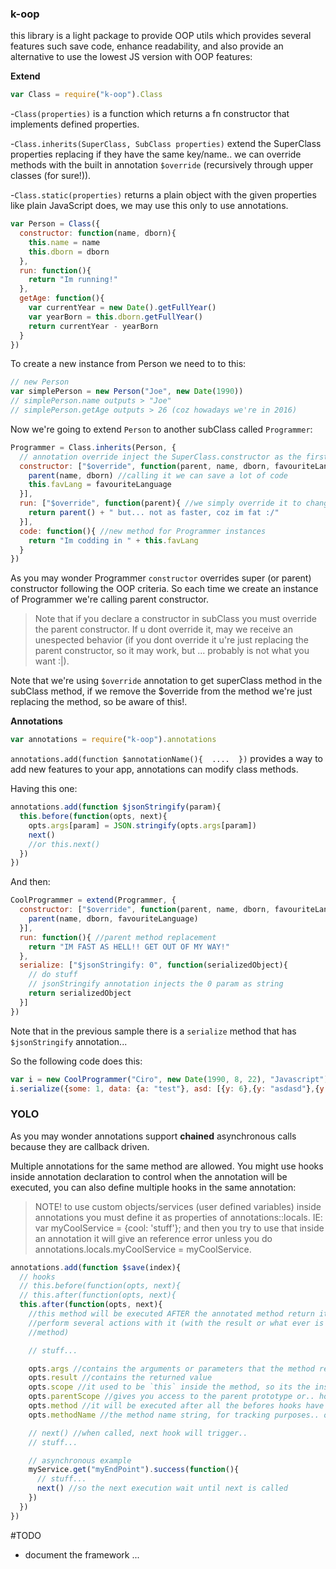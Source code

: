 ### k-oop

this library is a light package to provide OOP utils which provides several features such save code, enhance readability, and also provide an alternative to use the lowest JS version with OOP features:

**Extend**

```javascript
var Class = require("k-oop").Class
```

-`Class(properties)` is a function which returns a fn constructor that implements defined properties.

-`Class.inherits(SuperClass, SubClass properties)` extend the SuperClass properties replacing if they have the same key/name.. we can override methods with the built in annotation `$override` (recursively through upper classes (for sure!)).

-`Class.static(properties)` returns a plain object with the given properties like plain JavaScript does, we may use this only to use annotations.

```javascript
var Person = Class({
  constructor: function(name, dborn){
    this.name = name
    this.dborn = dborn
  },
  run: function(){
    return "Im running!"
  },
  getAge: function(){
    var currentYear = new Date().getFullYear()
    var yearBorn = this.dborn.getFullYear()
    return currentYear - yearBorn
  }
})
```  
To create a new instance from Person we need to to this:

```javascript
// new Person
var simplePerson = new Person("Joe", new Date(1990))
// simplePerson.name outputs > "Joe"
// simplePerson.getAge outputs > 26 (coz howadays we're in 2016)

```
Now we're going to extend `Person` to another subClass called `Programmer`:

```javascript
Programmer = Class.inherits(Person, {
  // annotation override inject the SuperClass.constructor as the first parameter
  constructor: ["$override", function(parent, name, dborn, favouriteLanguage){
    parent(name, dborn) //calling it we can save a lot of code
    this.favLang = favouriteLanguage
  }],
  run: ["$override", function(parent){ //we simply override it to change the behavior
    return parent() + " but... not as faster, coz im fat :/"
  }],
  code: function(){ //new method for Programmer instances
    return "Im codding in " + this.favLang
  }
})
```
As you may wonder Programmer `constructor` overrides super (or parent) constructor following the OOP criteria. So each time we create an instance of Programmer we're calling parent constructor.

> Note that if you declare a constructor in subClass you must override the parent constructor. If u dont override it, may we receive an unespected behavior (if you dont override it u're just replacing the parent constructor, so it may work, but ... probably is not what you want :|).

Note that we're using `$override` annotation to get superClass method in the subClass method, if we remove the $override from the method we're just replacing the method, so be aware of this!.

**Annotations**

```javascript
var annotations = require("k-oop").annotations
```
`annotations.add(function $annotationName(){  ....  })` provides a way to add new features to your app, annotations can modify class methods.

Having this one:
```javascript
annotations.add(function $jsonStringify(param){
  this.before(function(opts, next){
    opts.args[param] = JSON.stringify(opts.args[param])
    next()
    //or this.next()
  })
})
```
And then:
```javascript
CoolProgrammer = extend(Programmer, {
  constructor: ["$override", function(parent, name, dborn, favouriteLanguage){ //method recursive override
    parent(name, dborn, favouriteLanguage)
  }],
  run: function(){ //parent method replacement
    return "IM FAST AS HELL!! GET OUT OF MY WAY!"
  },
  serialize: ["$jsonStringify: 0", function(serializedObject){
    // do stuff
    // jsonStringify annotation injects the 0 param as string
    return serializedObject
  }]
})
```
Note that in the previous sample there is a `serialize` method that has `$jsonStringify` annotation...

So the following code does this:

```javascript
var i = new CoolProgrammer("Ciro", new Date(1990, 8, 22), "Javascript")
i.serialize({some: 1, data: {a: "test"}, asd: [{y: 6},{y: "asdasd"},{y: 5}]}) //outputs '{"some":1,"data":{"a":"test"},"asd":[{"y":6},{"y":"asdasd"},{"y":5}]}' in string..
```

### YOLO

As you may wonder annotations support **chained** asynchronous calls because they are callback driven.

Multiple annotations for the same method are allowed. You might use hooks inside annotation declaration to control when the annotation will be executed, you can also define multiple hooks in the same annotation:

> NOTE! to use custom objects/services (user defined variables) inside annotations you must define it as properties of annotations::locals. IE: var myCoolService = {cool: 'stuff'}; and then you try to use that inside an annotation it will give an reference error unless you do annotations.locals.myCoolService = myCoolService.  

```javascript
annotations.add(function $save(index){
  // hooks
  // this.before(function(opts, next){
  // this.after(function(opts, next){
  this.after(function(opts, next){
    //this method will be executed AFTER the annotated method return it result, so we can
    //perform several actions with it (with the result or what ever is defined in the
    //method)

    // stuff...

    opts.args //contains the arguments or parameters that the method receives
    opts.result //contains the returned value
    opts.scope //it used to be `this` inside the method, so its the instance itself
    opts.parentScope //gives you access to the parent prototype or.. how `$override` works
    opts.method //it will be executed after all the befores hooks have been consumed
    opts.methodName //the method name string, for tracking purposes.. or any

    // next() //when called, next hook will trigger..
    // stuff...

    // asynchronous example
    myService.get("myEndPoint").success(function(){
      // stuff...
      next() //so the next execution wait until next is called
    })
  })
})
```

#TODO
- document the framework
...
